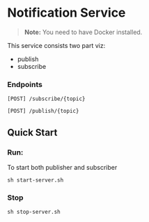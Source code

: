 Notification Service
==============

> **Note:** You need to have Docker installed.


This service consists two part viz: 
- publish  
- subscribe 

### Endpoints

```console
[POST] /subscribe/{topic}
```

```console
[POST] /publish/{topic}
```

Quick Start
-----------
### Run:

To start both publisher and subscriber
```
sh start-server.sh
```

### Stop

```
sh stop-server.sh
```
